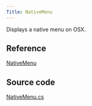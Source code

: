 ```yaml
---
Title: NativeMenu
---
```

Displays a native menu on OSX.

## Reference
[NativeMenu](http://reference.avaloniaui.net/api/Avalonia.Controls/NativeMenu/)

## Source code
[NativeMenu.cs](https://github.com/AvaloniaUI/Avalonia/blob/master/src/Avalonia.Controls/NativeMenu.cs)